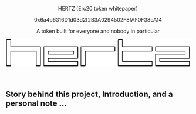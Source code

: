 
<p align="center">HERTZ (Erc20 token whitepaper)</p>
<p align="center">0x6a4b6316D1d03d2f2B3A0294502F8fAF0F38cA14</p>
<p align="center">A token built for everyone and nobody in particular</p>



<p align="center">
  
  <img src="https://raw.githubusercontent.com/olejardamir/Hertz/master/mainWebPage/img/letters.png" width="500" title="Letters">  
</p>

<br>

## Story behind this project, Introduction, and a personal note ...
 
